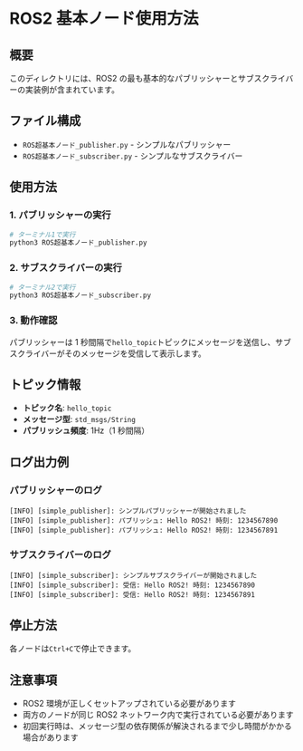 # ROS2 基本ノード使用方法

## 概要

このディレクトリには、ROS2 の最も基本的なパブリッシャーとサブスクライバーの実装例が含まれています。

## ファイル構成

- `ROS超基本ノード_publisher.py` - シンプルなパブリッシャー
- `ROS超基本ノード_subscriber.py` - シンプルなサブスクライバー

## 使用方法

### 1. パブリッシャーの実行

```bash
# ターミナル1で実行
python3 ROS超基本ノード_publisher.py
```

### 2. サブスクライバーの実行

```bash
# ターミナル2で実行
python3 ROS超基本ノード_subscriber.py
```

### 3. 動作確認

パブリッシャーは 1 秒間隔で`hello_topic`トピックにメッセージを送信し、サブスクライバーがそのメッセージを受信して表示します。

## トピック情報

- **トピック名**: `hello_topic`
- **メッセージ型**: `std_msgs/String`
- **パブリッシュ頻度**: 1Hz（1 秒間隔）

## ログ出力例

### パブリッシャーのログ

```
[INFO] [simple_publisher]: シンプルパブリッシャーが開始されました
[INFO] [simple_publisher]: パブリッシュ: Hello ROS2! 時刻: 1234567890
[INFO] [simple_publisher]: パブリッシュ: Hello ROS2! 時刻: 1234567891
```

### サブスクライバーのログ

```
[INFO] [simple_subscriber]: シンプルサブスクライバーが開始されました
[INFO] [simple_subscriber]: 受信: Hello ROS2! 時刻: 1234567890
[INFO] [simple_subscriber]: 受信: Hello ROS2! 時刻: 1234567891
```

## 停止方法

各ノードは`Ctrl+C`で停止できます。

## 注意事項

- ROS2 環境が正しくセットアップされている必要があります
- 両方のノードが同じ ROS2 ネットワーク内で実行されている必要があります
- 初回実行時は、メッセージ型の依存関係が解決されるまで少し時間がかかる場合があります
